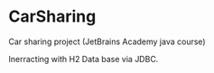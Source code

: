 # CarSharing
Car sharing project (JetBrains Academy java course)

Inerracting with H2 Data base via JDBC.
